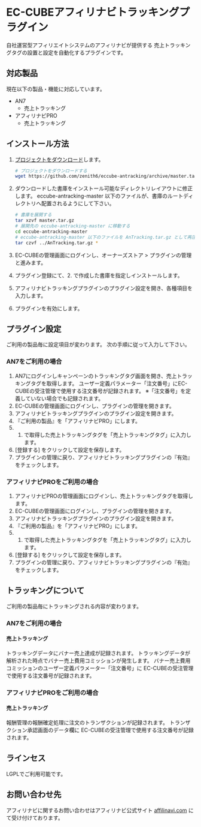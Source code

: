 EC-CUBEアフィリナビトラッキングプラグイン
=========================================
自社運営型アフィリエイトシステムのアフィリナビが提供する
売上トラッキングタグの設置と設定を自動化するプラグインです。


対応製品
--------
現在以下の製品・機能に対応しています。

* AN7
    * 売上トラッキング
* アフィリナビPRO
    * 売上トラッキング


インストール方法
----------------
1. [プロジェクトをダウンロード](https://github.com/zenith6/eccube-antracking/archive/master.tar.gz "eccube-antracking-master.tar.gz")します。

    ```bash
    # プロジェクトをダウンロードする
    wget https://github.com/zenith6/eccube-antracking/archive/master.tar.gz
    ```
2. ダウンロードした書庫をインストール可能なディレクトリレイアウトに修正します。
    eccube-antracking-master 以下のファイルが、書庫のルートディレクトリへ配置されるようにして下さい。

    ```bash
    # 書庫を展開する
    tar xzvf master.tar.gz
    # 展開先の eccube-antracking-master に移動する
    cd eccube-antracking-master
    # eccube-antracking-master 以下のファイルを AnTracking.tar.gz として再圧縮する
    tar czvf ../AnTracking.tar.gz *
    ```

3. EC-CUBEの管理画面にログインし、オーナーズストア > プラグインの管理 と進みます。
4. プラグイン登録にて、2. で作成した書庫を指定しインストールします。
5. アフィリナビトラッキングプラグインのプラグイン設定を開き、各種項目を入力します。
6. プラグインを有効にします。


プラグイン設定
--------------
ご利用の製品毎に設定項目が変わります。
次の手順に従って入力して下さい。

### AN7をご利用の場合
1. AN7にログインしキャンペーンのトラッキングタグ画面を開き、売上トラッキングタグを取得します。
   ユーザー定義パラメーター「注文番号」にEC-CUBEの受注管理で使用する注文番号が記録されます。
   ※「注文番号」を定義していない場合でも記録されます。
2. EC-CUBEの管理画面にログインし、プラグインの管理を開きます。
3. アフィリナビトラッキングプラグインのプラグイン設定を開きます。
4. 『ご利用の製品』を「アフィリナビPRO」にします。
5. 1. で取得した売上トラッキングタグを「売上トラッキングタグ」に入力します。
6. [登録する] をクリックして設定を保存します。
7. プラグインの管理に戻り、アフィリナビトラッキングプラグインの『有効』をチェックします。

### アフィリナビPROをご利用の場合
1. アフィリナビPROの管理画面にログインし、売上トラッキングタグを取得します。
2. EC-CUBEの管理画面にログインし、プラグインの管理を開きます。
3. アフィリナビトラッキングプラグインのプラグイン設定を開きます。
4. 『ご利用の製品』を「アフィリナビPRO」にします。
5. 1. で取得した売上トラッキングタグを「売上トラッキングタグ」に入力します。
6. [登録する] をクリックして設定を保存します。
7. プラグインの管理に戻り、アフィリナビトラッキングプラグインの『有効』をチェックします。


トラッキングについて
-------------------
ご利用の製品毎にトラッキングされる内容が変わります。

### AN7をご利用の場合

#### 売上トラッキング
トラッキングデータにバナー売上達成が記録されます。
トラッキングデータが解析された時点でバナー売上費用コミッションが発生します。
バナー売上費用コミッションのユーザー定義パラメーター「注文番号」に
EC-CUBEの受注管理で使用する注文番号が記録されます。

### アフィリナビPROをご利用の場合

#### 売上トラッキング
報酬管理の報酬確定処理に注文のトランザクションが記録されます。
トランザクション承認画面のデータ欄に
EC-CUBEの受注管理で使用する注文番号が記録されます。


ラインセス
---------
LGPLでご利用可能です。


お問い合わせ先
--------------
アフィリナビに関するお問い合わせはアフィリナビ公式サイト
[affilinavi.com](http://affilinavi.com/ "affilinavi.com") にて受け付けております。
